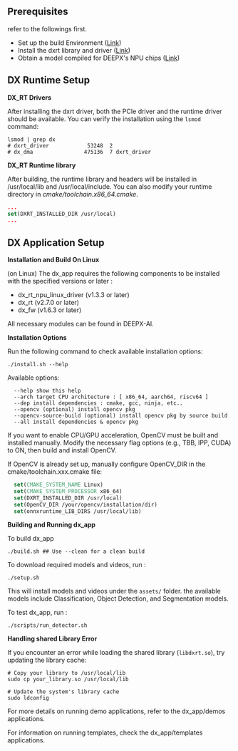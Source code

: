 ## Prerequisites

refer to the followings first. 

- Set up the build Environment ([Link](https://github.com/DEEPX-AI/dx_rt/blob/main/docs/Installation.md))     
- Install the dxrt library and driver ([Link](https://github.com/DEEPX-AI/dx_rt/blob/main/docs/Getting-Started.md))     
- Obtain a model compiled for DEEPX's NPU chips ([Link](https://deepx.ai/model-zoo/))   

## DX Runtime Setup

**DX_RT Drivers**

After installing the dxrt driver, both the PCIe driver and the runtime driver should be available.
You can verify the installation using the `lsmod` command:

```shell
lsmod | grep dx
# dxrt_driver            53248  2
# dx_dma                475136  7 dxrt_driver
```

**DX_RT Runtime library**

After building, the runtime library and headers will be installed in /usr/local/lib and /usr/local/include.
You can also modify your runtime directory in *cmake/toolchain.x86_64.cmake*.

```cmake
...
set(DXRT_INSTALLED_DIR /usr/local)
...
```

## DX Application Setup 

**Installation and Build On Linux**

(on Linux) The dx_app requires the following components to be installed with the specified versions or later :

- dx_rt_npu_linux_driver (v1.3.3 or later)
- dx_rt (v2.7.0 or later)
- dx_fw (v1.6.3 or later)

All necessary modules can be found in DEEPX-AI.

**Installation Options**

Run the following command to check available installation options: 

```shell
./install.sh --help
```

Available options: 
```shell
  --help show this help
  --arch target CPU architecture : [ x86_64, aarch64, riscv64 ]
  --dep install dependencies : cmake, gcc, ninja, etc..
  --opencv (optional) install opencv pkg
  --opencv-source-build (optional) install opencv pkg by source build
  --all install dependencies & opencv pkg
```

If you want to enable CPU/GPU acceleration, OpenCV must be built and installed manually. 
Modify the necessary flag options (e.g., TBB, IPP, CUDA) to ON, then build and install OpenCV. 

If OpenCV is already set up, manually configure OpenCV_DIR in the cmake/toolchain.xxx.cmake file:

```cmake
  set(CMAKE_SYSTEM_NAME Linux)
  set(CMAKE_SYSTEM_PROCESSOR x86_64)
  set(DXRT_INSTALLED_DIR /usr/local)
  set(OpenCV_DIR /your/opencv/installation/dir)
  set(onnxruntime_LIB_DIRS /usr/local/lib)
```

**Building and Running dx_app**

To build dx_app

```shell
./build.sh ## Use --clean for a clean build
```

To download required models and videos, run : 

```shell
./setup.sh
```
This will install models and videos under the `assets/` folder.
the available models include Classification, Object Detection, and Segmentation models.

To test dx_app, run :

```shell
./scripts/run_detector.sh
```

**Handling shared Library Error**

If you encounter an error while loading the shared library (`libdxrt.so`), try updating the library cache:

```shell
# Copy your library to /usr/local/lib
sudo cp your_library.so /usr/local/lib

# Update the system's library cache
sudo ldconfig
```

For more details on running demo applications, refer to the dx_app/demos applications.

For information on running templates, check the dx_app/templates applications.

